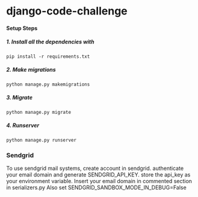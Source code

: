 # django-code-challenge
#### Setup Steps
##### 1. Install all the dependencies with  
```
pip install -r requirements.txt
```

##### 2. Make migrations
```
python manage.py makemigrations
```

##### 3. Migrate
```
python manage.py migrate
```

##### 4. Runserver
```
python manage.py runserver
```

### Sendgrid
To use sendgrid mail systems, create account in sendgrid. authenticate your email domain and generate SENDGRID_API_KEY. store the api_key as your environment variable.
Insert your email domain in commented section in serializers.py
Also set SENDGRID_SANDBOX_MODE_IN_DEBUG=False 
